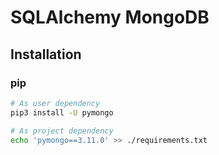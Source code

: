 # SQLAlchemy MongoDB

## Installation

### pip

```sh
# As user dependency
pip3 install -U pymongo

# As project dependency
echo 'pymongo==3.11.0' >> ./requirements.txt
```
